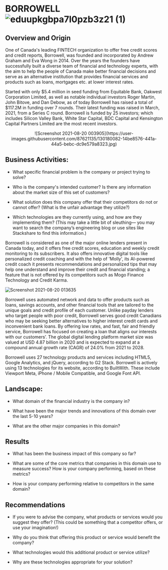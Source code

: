 # BORROWELL ![eduupkgbpa7l0pzb3z21 (1)](https://user-images.githubusercontent.com/87621135/130178768-1fbf4a32-ff7b-4aba-8d99-ef0b722fb9a1.png)


## Overview and Origin

One of Canada's leading FINTECH organization to offer free credit scores and credit reports, Borrowell, was founded and incorporated by Andrew Graham and Eva Wong in 2014. Over the years the founders have successfully built a diverse team of financial and technology experts, with the aim to help the people of Canada make better financial decisions and serve as an alternative institution that provides financial services and products such as loans, mortgages etc. at lower interest rates. 

Started with only $5.4 million in seed funding from Equitable Bank, Oakwest Corporation Limited, as well as notable individual investors Roger Martin, John Bitove, and Dan Debow, as of today Borrowell has raised a total of $117.2M in funding over 7 rounds. Their latest funding was raised in March, 2021, from a Series C round. Borrowell is funded by 25 investors; which includes Silicon Valley Bank, White Star Capital, BDC Capital and Kensington Capital Partners Limited are the most recent investors. 

<p align="center">
  ![Screenshot 2021-08-20 003905](https://user-images.githubusercontent.com/87621135/130180082-14be8576-441a-44a5-bebc-dc9e579a8323.jpg)
</p>

## Business Activities:

* What specific financial problem is the company or project trying to solve?

* Who is the company's intended customer?  Is there any information about the market size of this set of customers?

* What solution does this company offer that their competitors do not or cannot offer? (What is the unfair advantage they utilize?)

* Which technologies are they currently using, and how are they implementing them? (This may take a little bit of sleuthing–– you may want to search the company’s engineering blog or use sites like Stackshare to find this information.)

Borrowell is considered as one of the major online lenders present in Canada today, and it offers free credit scores, education and weekly credit monitoring to its subscribers. It also offers innovative digital tools like personalized credit coaching and with the help of 'Molly', its AI-powered credit coach it presents recommendations and personalized tips that may help one understand and improve their credit and financial standing; a feature that is not offered by its competitors such as Mogo Finance Technology and Credit Karma. 

![Screenshot 2021-08-20 013635](https://user-images.githubusercontent.com/87621135/130184947-f929839e-0fba-454e-8617-09e03fe63eeb.jpg)

Borrowell uses automated network and data to offer products such as loans, savings accounts, and other financial tools that are tailored to the unique goals and credit profile of each customer. Unlike payday lenders who target people with poor credit, Borrowell serves good credit Canadians who may be seeking better alternatives to higher interest credit cards and inconvenient bank loans. By offering low rates, and fast, fair and friendly service, Borrowell has focused on creating a loan that aligns our interests with our customers’. The global digital lending platform market size was valued at USD 4.87 billion in 2020 and is expected to expand at a compound annual growth rate (CAGR) of 24.0% from 2021 to 2028.

Borrowell uses 27 technology products and services including HTML5, Google Analytics, and jQuery, according to G2 Stack. Borrowell is actively using 13 technologies for its website, according to BuiltWith. These include Viewport Meta, iPhone / Mobile Compatible, and Google Font API. 


## Landscape:

* What domain of the financial industry is the company in?

* What have been the major trends and innovations of this domain over the last 5-10 years?

* What are the other major companies in this domain?

## Results

* What has been the business impact of this company so far?

* What are some of the core metrics that companies in this domain use to measure success? How is your company performing, based on these metrics?

* How is your company performing relative to competitors in the same domain?

## Recommendations

* If you were to advise the company, what products or services would you suggest they offer? (This could be something that a competitor offers, or use your imagination!)

* Why do you think that offering this product or service would benefit the company?

* What technologies would this additional product or service utilize?

* Why are these technologies appropriate for your solution?

